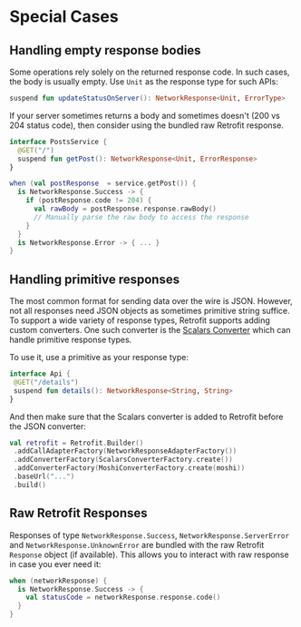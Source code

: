 # Special Cases

## Handling empty response bodies

Some operations rely solely on the returned response code. In such cases, the body is usually empty. Use `Unit` as the response type for such APIs:

```kotlin
suspend fun updateStatusOnServer(): NetworkResponse<Unit, ErrorType>
```

If your server sometimes returns a body and sometimes doesn't (200 vs 204 status code), then consider using the bundled raw Retrofit response.

```kotlin
interface PostsService {
  @GET("/")
  suspend fun getPost(): NetworkResponse<Unit, ErrorResponse>
}

when (val postResponse  = service.getPost()) {
  is NetworkResponse.Success -> {
    if (postResponse.code != 204) {
      val rawBody = postResponse.response.rawBody()
      // Manually parse the raw body to access the response
    }
  }
  is NetworkResponse.Error -> { ... }
}
```

## Handling primitive responses

The most common format for sending data over the wire is JSON. However, not all responses need JSON objects as sometimes primitive string suffice. To support a wide variety of response types, Retrofit supports adding custom converters. One such converter is the [Scalars Converter](https://github.com/square/retrofit/tree/master/retrofit-converters/scalars) which can handle primitive response types.

To use it, use a primitive as your response type:

```kotlin
interface Api {
 @GET("/details")
 suspend fun details(): NetworkResponse<String, String>
}
```

And then make sure that the Scalars converter is added to Retrofit before the JSON converter:

```kotlin
val retrofit = Retrofit.Builder()
 .addCallAdapterFactory(NetworkResponseAdapterFactory())
 .addConverterFactory(ScalarsConverterFactory.create())
 .addConverterFactory(MoshiConverterFactory.create(moshi))
 .baseUrl("...")
 .build()
```

## Raw Retrofit Responses

Responses of type `NetworkResponse.Success`, `NetworkResponse.ServerError` and `NetworkResponse.UnknownError` are bundled with the raw Retrofit `Response` object (if available). This allows you to interact with raw response in case you ever need it:

```kotlin
when (networkResponse) {
  is NetworkResponse.Success -> {
    val statusCode = networkResponse.response.code()
  }
}
```
